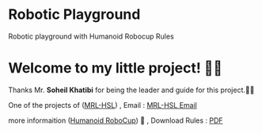 # Robotic Playground
Robotic playground with Humanoid Robocup Rules

# Welcome to my little project! 👋🏻

Thanks Mr. **Soheil Khatibi** for being the leader and guide for this project.🙏🏻

One of the projects of ([MRL-HSL](https://www.bing.com/ck/a?!&&p=b14cb7c50279c4740f8b0c55a298b4824311331e3082172cb69786d536ceb430JmltdHM9MTY1NDkwNTYwMCZpZ3VpZD0yOTg5MWM5ZC1jMzUzLTY3NzUtMGM5Yy0wZDI4YzI4MTY2NDQmaW5zaWQ9NTE2MA&ptn=3&fclid=29891c9d-c353-6775-0c9c-0d28c2816644&u=a1aHR0cHM6Ly9zaXRlcy5nb29nbGUuY29tL3ZpZXcvbXJsLWhzbA&ntb=1))
, Email : [MRL-HSL Email](mrl.humanoidrobots@gmail.com)

more informaition ([Humanoid RoboCup](https://humanoid.robocup.org/)) 🤖
, Download Rules : [PDF](https://humanoid.robocup.org/wp-content/uploads/RCHL-2019-Roadmap-Draft1.pdf)

